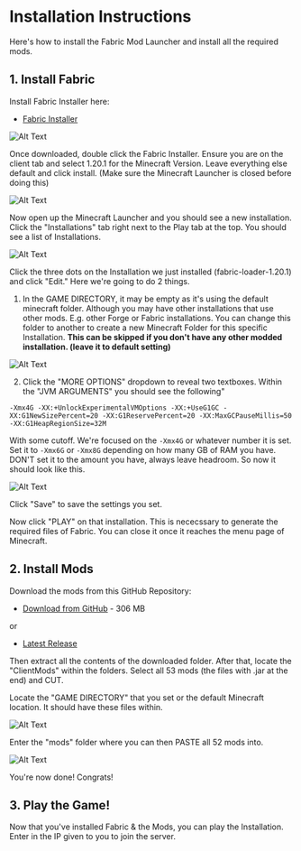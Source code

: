 # Installation Instructions
Here's how to install the Fabric Mod Launcher and install all the required mods.

## 1. Install Fabric
Install Fabric Installer here:
 * [Fabric Installer](https://fabricmc.net/use/installer/)

![Alt Text](https://github.com/Aviator2276/Railroad-Dutchy-Mod-Repository/blob/main/images/img1.png?raw=true)

Once downloaded, double click the Fabric Installer. Ensure you are on the client tab and select 1.20.1 for the Minecraft Version. Leave everything else default and click install. (Make sure the Minecraft Launcher is closed before doing this)

![Alt Text](https://github.com/Aviator2276/Railroad-Dutchy-Mod-Repository/blob/main/images/img2.png?raw=true)

Now open up the Minecraft Launcher and you should see a new installation. Click the "Installations" tab right next to the Play tab at the top. You should see a list of Installations.

![Alt Text](https://github.com/Aviator2276/Railroad-Dutchy-Mod-Repository/blob/main/images/img3.png?raw=true)

Click the three dots on the Installation we just installed (fabric-loader-1.20.1) and click "Edit." Here we're going to do 2 things.

1. In the GAME DIRECTORY, it may be empty as it's using the default minecraft folder. Although you may have other installations that use other mods. E.g. other Forge or Fabric installations. You can change this folder to another to create a new Minecraft Folder for this specific Installation. **This can be skipped if you don't have any other modded installation. (leave it to default setting)**

![Alt Text](https://github.com/Aviator2276/Railroad-Dutchy-Mod-Repository/blob/main/images/img4.png?raw=true)

2. Click the "MORE OPTIONS" dropdown to reveal two textboxes. Within the "JVM ARGUMENTS" you should see the following"
```
-Xmx4G -XX:+UnlockExperimentalVMOptions -XX:+UseG1GC -XX:G1NewSizePercent=20 -XX:G1ReservePercent=20 -XX:MaxGCPauseMillis=50 -XX:G1HeapRegionSize=32M
```
With some cutoff. We're focused on the ```-Xmx4G``` or whatever number it is set. Set it to ```-Xmx6G``` or ```-Xmx8G``` depending on how many GB of RAM you have. DON'T set it to the amount you have, always leave headroom. So now it should look like this.

![Alt Text](https://github.com/Aviator2276/Railroad-Dutchy-Mod-Repository/blob/main/images/img5.png?raw=true)

Click "Save" to save the settings you set.

Now click "PLAY" on that installation. This is nececssary to generate the required files of Fabric. You can close it once it reaches the menu page of Minecraft.

## 2. Install Mods
Download the mods from this GitHub Repository:
 * [Download from GitHub](https://github.com/Aviator2276/Railroad-Dutchy-Mod-Repository/archive/refs/tags/RD-v1.0.0.zip) - 306 MB
 
 or
 * [Latest Release](https://github.com/Aviator2276/Railroad-Dutchy-Mod-Repository/releases/latest)

Then extract all the contents of the downloaded folder. After that, locate the "ClientMods" within the folders. Select all 53 mods (the files with .jar at the end) and CUT.

Locate the "GAME DIRECTORY" that you set or the default Minecraft location. It should have these files within.

![Alt Text](https://github.com/Aviator2276/Railroad-Dutchy-Mod-Repository/blob/main/images/img6.png?raw=true)

Enter the "mods" folder where you can then PASTE all 52 mods into.

![Alt Text](https://github.com/Aviator2276/Railroad-Dutchy-Mod-Repository/blob/main/images/img7.png?raw=true)

You're now done! Congrats!

## 3. Play the Game!
Now that you've installed Fabric & the Mods, you can play the Installation. Enter in the IP given to you to join the server.